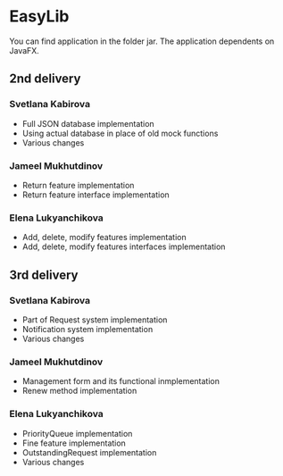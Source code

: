 # EasyLib

You can find application in the folder jar.
The application dependents on JavaFX.

## 2nd delivery

### Svetlana Kabirova
* Full JSON database implementation
* Using actual database
in place of old mock functions
* Various changes

### Jameel Mukhutdinov
* Return feature implementation
* Return feature interface implementation

### Elena Lukyanchikova
* Add, delete, modify features implementation
* Add, delete, modify features interfaces implementation


## 3rd delivery

### Svetlana Kabirova
* Part of Request system implementation
* Notification system implementation
* Various changes
### Jameel Mukhutdinov
* Management form and its functional inmplementation
* Renew method implementation
### Elena Lukyanchikova
* PriorityQueue implementation
* Fine feature implementation
* OutstandingRequest implementation
* Various changes
